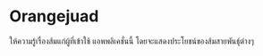 # Orangejuad
ให้ความรู้เรื่องส้มแก่ผู้ที่เข้าใช้ แอพพลิเคชั่นนี้ โดยจะแสดงประโยชน์ของส้มสายพันธุ์ต่างๆ
